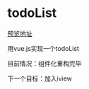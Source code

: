 # todoList
[预览地址](https://molicreed.github.io/todoList/)

用vue.js实现一个todoList

目前情况：组件化重构完毕

下一个目标：加入iview